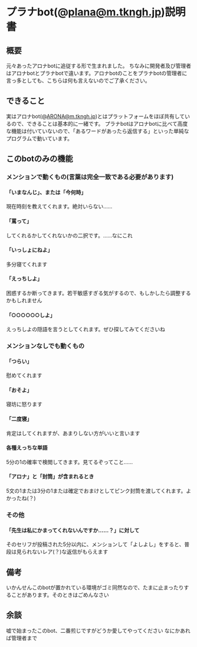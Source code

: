 # プラナbot(@plana@m.tkngh.jp)説明書

## 概要
元々あったアロナbotに追従する形で生まれました。
ちなみに開発者及び管理者はアロナbotとプラナbotで違います。アロナbotのことをプラナbotの管理者に言っ多としても、こちらは何も言えないのでご了承ください。

## できること
実はアロナbot(@ARONA@m.tkngh.jp)とはプラットフォームをほぼ共有しているので、できることは基本的に一緒です。
プラナbotはアロナbotに比べて高度な機能は付いていないので、「あるワードがあったら返信する」といった単純なプログラムで動いています。

## このbotのみの機能
### メンションで動くもの(言葉は完全一致である必要があります)
#### 「いまなんじ」、または「今何時」
現在時刻を教えてくれます。絶対いらない……

#### 「罵って」
してくれるかしてくれないかの二択です。……なにこれ

#### 「いっしょにねよ」
多分寝てくれます

#### 「えっちしよ」
困惑するか断ってきます。若干敏感すぎる気がするので、もしかしたら調整するかもしれません

#### 「○○○○○○しよ」
えっちしよの隠語を言うとしてくれます。ぜひ探してみてくださいね


### メンションなしでも動くもの
#### 「つらい」
慰めてくれます

#### 「おそよ」
寝坊に怒ります

#### 「二度寝」
肯定はしてくれますが、あまりしない方がいいと言います

#### 各種えっちな単語
5分の1の確率で検閲してきます。見てるぞってこと……

#### 「アロナ」と「封筒」が含まれるとき
5文の1または3分の1または確定でおまけとしてピンク封筒を渡してくれます。よかったね(？)

### その他
#### 「先生は私にかまってくれないんですか……？」に対して
そのセリフが投稿された5分以内に、メンションして「よしよし」をすると、普段は見られないレア(？)な返信がもらえます

## 備考
いかんせんこのbotが置かれている環境がゴミ同然なので、たまに止まったりすることがあります。そのときはごめんなさい

## 余談
嘘で始まったこのbot、二番煎じですがどうか愛してやってください
なにかあれば管理者まで
